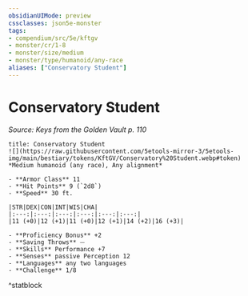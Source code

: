 ```yaml
---
obsidianUIMode: preview
cssclasses: json5e-monster
tags:
- compendium/src/5e/kftgv
- monster/cr/1-8
- monster/size/medium
- monster/type/humanoid/any-race
aliases: ["Conservatory Student"]
---
```

# Conservatory Student
*Source: Keys from the Golden Vault p. 110*  

```ad-statblock
title: Conservatory Student
![](https://raw.githubusercontent.com/5etools-mirror-3/5etools-img/main/bestiary/tokens/KftGV/Conservatory%20Student.webp#token)
*Medium humanoid (any race), Any alignment*

- **Armor Class** 11
- **Hit Points** 9 (`2d8`)
- **Speed** 30 ft.

|STR|DEX|CON|INT|WIS|CHA|
|:---:|:---:|:---:|:---:|:---:|:---:|
|11 (+0)|12 (+1)|11 (+0)|12 (+1)|14 (+2)|16 (+3)|

- **Proficiency Bonus** +2
- **Saving Throws** ⏤
- **Skills** Performance +7
- **Senses** passive Perception 12
- **Languages** any two languages
- **Challenge** 1/8
```
^statblock